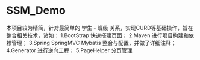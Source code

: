# SSM_Demo
本项目较为精简，针对最简单的 学生 - 班级 关系，实现CURD等基础操作，旨在整合相关技术，诸如：  1.BootStrap 快速搭建页面；  2.Maven 进行项目构建和依赖管理；  3.Spring  SpringMVC Mybatis 整合与配置，并做了详细注释；  4.Generator  进行逆向工程；  5.PageHelper 分页管理
